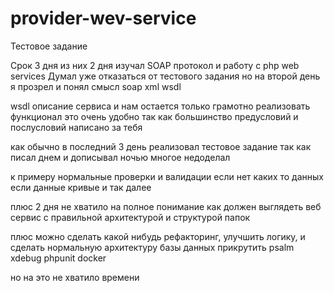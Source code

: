 # provider-wev-service

Тестовое задание

Срок 3 дня из них 2 дня изучал SOAP протокол и работу
с php web services
Думал уже отказаться от тестового задания но на второй день
я прозрел и понял смысл soap xml wsdl

wsdl описание сервиса и нам остается только грамотно реализовать
функционал это очень удобно так как большинство предусловий и послусловий
написано за тебя

как обычно в последний 3 день реализовал тестовое задание
так как писал днем и дописывал ночью многое недоделал

к примеру нормальные проверки и валидации
если нет каких то данных если данные кривые и так далее

плюс 2 дня не хватило на полное понимание как должен выглядеть
веб сервис с правильной архитектурой и структурой папок

плюс можно сделать какой нибудь рефакторинг, улучшить логику, и сделать нормальную архитектуру базы данных
прикрутить psalm xdebug phpunit docker

но на это не хватило времени